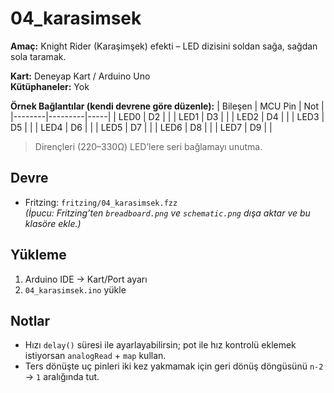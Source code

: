# 04_karasimsek
**Amaç:** Knight Rider (Karaşimşek) efekti – LED dizisini soldan sağa, sağdan sola taramak.

**Kart:** Deneyap Kart / Arduino Uno  
**Kütüphaneler:** Yok

**Örnek Bağlantılar (kendi devrene göre düzenle):**
| Bileşen | MCU Pin | Not |
|--------|---------|-----|
| LED0   | D2      | |
| LED1   | D3      | |
| LED2   | D4      | |
| LED3   | D5      | |
| LED4   | D6      | |
| LED5   | D7      | |
| LED6   | D8      | |
| LED7   | D9      | |

> Dirençleri (220–330Ω) LED’lere seri bağlamayı unutma.

## Devre
- Fritzing: `fritzing/04_karasimsek.fzz`  
*(İpucu: Fritzing’ten `breadboard.png` ve `schematic.png` dışa aktar ve bu klasöre ekle.)*

## Yükleme
1) Arduino IDE → Kart/Port ayarı  
2) `04_karasimsek.ino` yükle

## Notlar
- Hızı `delay()` süresi ile ayarlayabilirsin; pot ile hız kontrolü eklemek istiyorsan `analogRead` + `map` kullan.
- Ters dönüşte uç pinleri iki kez yakmamak için geri dönüş döngüsünü `n-2` → `1` aralığında tut.

